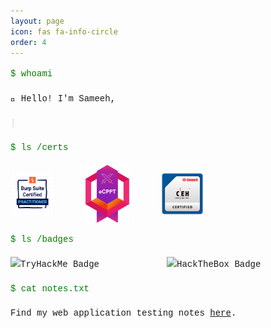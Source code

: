 ```yaml
---
layout: page
icon: fas fa-info-circle
order: 4
---
```


<section class="about-section">
  <div class="container">
    <div>
     <p><span class="command">$ whoami</span></p>
     <p id="scramble-text"> 👋 Hello! <span id="scramble-target">I'm Sameeh</span>,</p>
      <p>
        <span id="animated-text"></span>
      </p>
    </div>
    <div>
      <p><span class="command">$ ls /certs</span></p>
      <div class="certifications">
        <img src="/assets/img/certs/bscp.png" alt="BSCP" title="BSCP">
        <img src="/assets/img/certs/ecppt.png" alt="eCPPT" title="eCPPT">
        <img src="/assets/img/certs/ceh.png" alt="CEH" title="CEH">
      </div>
    </div>
    <div>
      <p><span class="command">$ ls /badges</span></p>
      <div class="badges">
        <img src="https://tryhackme-badges.s3.amazonaws.com/Sameeh.png" alt="TryHackMe Badge" class="badge-image">
        <img src="https://www.hackthebox.com/badge/image/440500" alt="HackTheBox Badge" class="badge-image">
      </div>
    </div>
    <div>
      <p><span class="command">$ cat notes.txt</span></p>
        <p>
      Find my web application testing notes <a href="https://zesty-industry-7a0.notion.site/Web-Pentest-1fbddf00cb2e4571a90433b3713984d3" target="_blank">here</a>.
        </p>
    </div>
  </div>
</section>

<style>
  .about-section {
    font-family: 'Courier New', monospace;
    line-height: 1.8;
  }

  .command {
    color: green;
    font-family: 'Courier New', monospace;
  }

  .certifications img {
    width: 70px;
    height: auto;
    margin-right: 15px;
  }


  .badges img {
    width: 200px;
    height: auto;
    margin-right: 15px;
  }

  .certifications, .badges {
    display: flex;
    justify-content: start;
    align-items: center;
    gap: 35px;
    margin-top: 15px;
    margin-bottom: 10px;
  }

  .notes-link {
    color: #1a73e8;
    text-decoration: none;
    font-weight: bold;
  }

  .notes-link:hover {
    text-decoration: underline;
  }

  #animated-text::after {
    content: '|';
    display: inline-block;
    opacity: 1;
    animation: blink 0.7s infinite;
  }

@keyframes blink {
    0%, 100% { opacity: 1; }
    50% { opacity: 0; }
  }

@media (max-width: 768px) {
    .about-section {
      padding: 20px;
    }

    .certifications img {
      width: 60px;
    }
    
    .badges img {
      width: 200px; 
    }

    .certifications, .badges {
      gap: 20px;
    }
  }
</style>

<script>
  function scrambleText(element, text, duration) {
    let scrambled = "";
    const characters = "!@#$%^&*()_+{}:<>?1234567890abcdefghijklmnopqrstuvwxyz";
    const textLength = text.length;
    const intervalTime = duration / textLength;
    let index = 0;

    const scrambleInterval = setInterval(() => {
      scrambled = text
        .split("")
        .map((char, i) => {
          if (i <= index) return char;
          return characters[Math.floor(Math.random() * characters.length)];
        })
        .join("");

      element.innerText = scrambled;

      if (index >= textLength) {
        clearInterval(scrambleInterval);
      }

      index++;
    }, intervalTime);
  }



  const roles = ["Pentester", "CTF player"];
  let roleIndex = 0;
  let charIndex = 0;
  const typingSpeed = 150;
  const erasingSpeed = 100;
  const delayBetween = 1000;

  function typeText() {
    const target = document.getElementById("animated-text");
    if (charIndex < roles[roleIndex].length) {
      target.textContent += roles[roleIndex].charAt(charIndex);
      charIndex++;
      setTimeout(typeText, typingSpeed);
    } else {
      setTimeout(eraseText, delayBetween);
    }
  }

  function eraseText() {
    const target = document.getElementById("animated-text");
    if (charIndex > 0) {
      target.textContent = roles[roleIndex].substring(0, charIndex - 1);
      charIndex--;
      setTimeout(eraseText, erasingSpeed);
    } else {
      roleIndex = (roleIndex + 1) % roles.length;
      setTimeout(typeText, typingSpeed);
    }
  }

  // Start the typing effect when the page loads
  document.addEventListener("DOMContentLoaded", function () {
    setTimeout(typeText, delayBetween);
  });

    // When the page loads, apply the scramble effect
  document.addEventListener("DOMContentLoaded", function () {
    const textElement = document.getElementById("scramble-target");
    const originalText = "I'm Sameeh";
    scrambleText(textElement, originalText, 2000); // 2.5 seconds duration
  });


</script>
